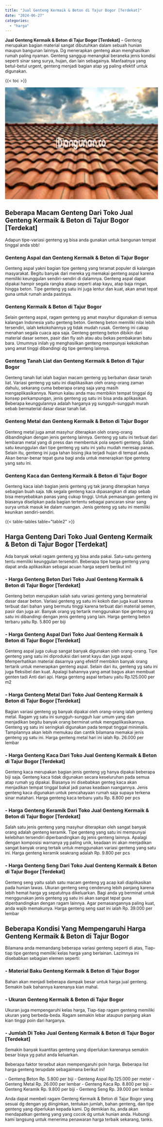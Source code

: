 ```yaml
---
title: "Jual Genteng Kermaik & Beton di Tajur Bogor [Terdekat]"
date: "2024-06-27"
categories: 
  - "harga"
---
```


**Jual Genteng Kermaik & Beton di Tajur Bogor \[Terdekat\]** – Genteng merupakan bagian material sangat dibutuhkan dalam sebuah hunian maupun bangunan lainnya. Dg menerapkan genteng akan menghasilkan rumah paling nyaman. Genteng sanggup menangkal beraneka jenis kondisi seperti sinar sang surya, hujan, dan lain sebagainya. Manfaatnya yang betul-betul urgent, genteng menjadi bagian atap yg paling efektif untuk digunakan.

{{< toc >}}

![Jual Genteng Kermaik & Beton di Tajur Bogor [Terdekat]](/images/genteng-minimalis-murah32.png)

## Beberapa Macam Genteng Dari Toko Jual Genteng Kermaik & Beton di Tajur Bogor \[Terdekat\]

Adapun tipe-variasi genteng yg bisa anda gunakan untuk bangunan tempat tinggal anda sbb!

### Genteng Aspal dan Genteng Kermaik & Beton di Tajur Bogor

Genteng aspal yakni bagian tipe genteng yang teramat populer di kalangan masyarakat. Begitu banyak dari mereka yg memakai genteng aspal karena memiliki keunggulan sendiri-sendiri di dalamnya. Genteng aspal dapat dipakai hampir segala rangka ataup seperti atap kayu, atap baja ringan, hingga beton. Tipe genteng yg satu ini juga lentur dan kuat, akan amat tepat guna untuk rumah anda pastinya.

### Genteng Kermaik & Beton di Tajur Bogor

Selain genteng aspal, ragam genteng yg amat masyhur digunakan di semua kalangan Indonesia yaitu genteng beton. Genteng beton memiliki nilai lebih tersendiri, ialah kekokohannya yg tidak mudah rusak. Genteng ini cakap menahan segala cuaca apa saja. Genteng genteng beton dibikin dari material dasar semen, pasir dan fly ash atau abu bekas pembakaran batu bara. Umumnya inilah yg menghasilkan genteng mempunyai kekokohan yang amat tinggi dibandingi dg tipe genteng lainnya.

### Genteng Tanah Liat dan Genteng Kermaik & Beton di Tajur Bogor

Genteng tanah liat ialah bagian macam genteng yg berbahan dasar tanah liat. Variasi genteng yg satu ini diaplikasikan oleh orang-orang zaman dahulu, sekarang cuma beberapa orang saja yang masih mengaplikasikannya. Namun kalau anda mau membikin tempat tinggal dg konsep perkampungan, jenis genteng yg satu ini bisa anda aplikasikan. Beberapa keunggulannya adalah harganya yg sungguh-sungguh murah sebab bermaterial dasar dasar tanah liat.

### Genteng Metal dan Genteng Kermaik & Beton di Tajur Bogor

Genteng metal juga amat masyhur diterapkan oleh orang-orang dibandingkan dengan jenis genteng lainnya. Genteng yg satu ini terbuat dari lembaran metal yang di press dan membentuk pola seperti genteng. Salah satu keunggulan dari tipe genteng yg satu ini yaitu mudah meresap panas. Selain itu, genteng ini juga tahan bising jika terjadi hujan di tempat anda. Akan benar-benar tepat guna bagi anda untuk menerapkan tipe genteng yang satu ini.

### Genteng Kaca dan Genteng Kermaik & Beton di Tajur Bogor

Genteng kaca ialah bagian jenis genteng yg tak jarang diterapkan hanya sebagian buah saja. tdk segala genteng kaca dipasangkan di atap sebab bisa menyebabkan panas yang cukup tinggi. Untuk pemasangan genteng ini biasanya diselipkan pada bagian tertentu sebagai pancaran sinar sang surya untuk masuk ke dalam ruangan. Jenis genteng yg satu ini memiliki keunikan sendiri-sendiri.

{{< table-tables table="table2" >}}

## Harga Genteng Dari Toko Jual Genteng Kermaik & Beton di Tajur Bogor \[Terdekat\]

Ada banyak sekali ragam genteng yg bisa anda pakai. Satu-satu genteng tentu memiliki keunggulan tersendiri. Beberapa tipe harga genteng yang dapat anda aplikasikan sebagai acuan harga seperti berikut ini!

### \- Harga Genteng Beton Dari Toko Jual Genteng Kermaik & Beton di Tajur Bogor \[Terdekat\]

Genteng beton merupakan salah satu variasi genteng yang bermaterial dasar dasar beton. Variasi genteng yg satu ini kokoh dan juga kuat karena terbuat dari bahan yang bermutu tinggi karena terbuat dari material semen, pasir dan juga air. Banyak orang yg tertarik menggunakan tipe genteng yg satu ini dibandingi dengan jenis genteng yang lain. Harga genteng beton terbaru yaitu Rp. 5.800 per biji

### \- Harga Genteng Aspal Dari Toko Jual Genteng Kermaik & Beton di Tajur Bogor \[Terdekat\]

Genteng aspal juga cukup sangat banyak digunakan oleh orang-orang. Tipe genteng yang satu ini diproduksi dari serat kayu dan juga aspal. Memperhatikan material dasarnya yang efektif membikin banyak orang tertarik untuk menerapkan genteng aspal. Selain dari itu, genteng yg satu ini juga fleksibel dan kuat. Apalagi bahannya yang amat bagus akan membuat genten tadi Anti dari api. Harga genteng aspal terbaru yaitu Rp.125.000 per m2

### \- Harga Genteng Metal Dari Toko Jual Genteng Kermaik & Beton di Tajur Bogor \[Terdekat\]

Bagian variasi genteng yg banyak dipakai oleh orang-orang ialah genteng metal. Ragam yg satu ini sungguh-sungguh luar umum yang dan menjadikan begitu banyak orang berminat untuk mengaplikasikannya. Genteng yg satu ini seringkali digunakan pada tempat tinggal minimalis. Tampilannya akan lebih memukau dan cantik bilamana memakai jenis genteng yg satu ini. Harga genteng metal hari ini ialah Rp. 26.000 per lembar

### \- Harga Genteng Kaca Dari Toko Jual Genteng Kermaik & Beton di Tajur Bogor \[Terdekat\]

Genteng kaca merupakan bagian jenis genteng yg hanya dipakai beberapa biji saja. Genteng kaca tidak digunakan secara keseluruhan pada semua atap rumah yg dipakai. Biasanya ini disebabkan genteg kaca akan menjadikan tempat tinggal bakal jadi panas keadaan ruangannya. Jenis genteng kaca digunakan untuk pencahayaan rumah saja supaya terkena sinar matahari. Harga genteng kaca terbaru yaitu Rp. 8.800 per pcs

### \- Harga Genteng Keramik Dari Toko Jual Genteng Kermaik & Beton di Tajur Bogor \[Terdekat\]

Salah satu jenis genteng yang masyhur diterapkan oleh sangat banyak orang adalah genteng keramik. Tipe genteng yang satu ini mempunyai kelebihan tersendiri diperbandingkan dg jenis genteng lainnya. Apalagi dengan komposisi warnanya yg paling unik, keadaan ini akan menjadikan sangat banyak orang tertaik untuk menggunakan variasi genteng yang satu ini. Harga genteng keramik seakrang adalah Rp. 9.800 per pcs

### \- Harga Genteng Seng Dari Toko Jual Genteng Kermaik & Beton di Tajur Bogor \[Terdekat\]

Genteng seng yaitu salah satu macam genteng yg acap kali diaplikasikan pada hunian lawas. Ukuran genteng seng cenderung lebih panjang karena lebih hemat harga yg sepatutnya dikeluarkan. Bagi anda yg berminat untuk menggunakan jenis genteng yg satu ini akan sangat tepat guna diperbandingkan dengan ragam lainnya. Agar pemasangannya paling kuat, anda wajib memakunya. Harga genteng seng saat ini ialah Rp. 39.000 per lembar

## Beberapa Kondisi Yang Mempengaruhi Harga Genteng Kermaik & Beton di Tajur Bogor

Bilamana anda memandang beberapa variasi genteng seperti di atas, Tiap-tiap tipe genteng memiliki kelas harga yang berlainan. Lazimnya ini disebabkan sebagian elemen seperti:

### \- Material Baku Genteng Kermaik & Beton di Tajur Bogor

Bahan akan menjadi beberapa dampak besar untuk harga jual genteng. Semakin baik bahannya karenanya kian mahal.

### \- Ukuran Genteng Kermaik & Beton di Tajur Bogor

Ukuran juga mempengaruhi kelas harga, Tiap-tiap ragam genteng memiliki ukuran yang berbeda-beda. Ragam semakin lebar ataupun panjang akan kian tinggi poin dari harganya.

### \- Jumlah Di Toko Jual Genteng Kermaik & Beton di Tajur Bogor \[Terdekat\]

Semakin banyak kuantitas genteng yang diperlukan karenanya semakin besar biaya yg patut anda keluarkan.

Beberapa faktor tersebut akan mempengaruhi poin harga. Beberapa list harga genteng terupdate sebagaimana berikut ini!

\- Genteng Beton Rp. 5.800 per biji - Genteng Aspal Rp.125.000 per meter - Genteng Metal Rp. 26.000 per lembar - Genteng Kaca Rp. 8.800 per biji - Genteng Keramik Rp. 9.800 per biji - Genteng Seng Rp. 39.000 per lembar

Anda dapat membeli ragam Genteng Kermaik & Beton di Tajur Bogor yang sesuai dg dengan yg diinginkan, tentukan jumlah, bahan genteng, dan tipe genteng yang diperlukan kepada kami. Dg demikian itu, anda akan mendapatkan genteng yang yang cocok dg untuk hunian anda. Hubungi kami langsung untuk menerima penawaran harga terbaik sekarang, tanks.
